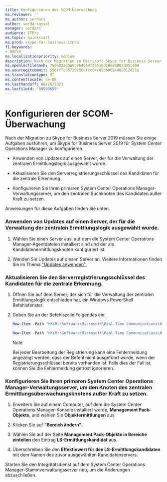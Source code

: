 ```yaml
---
title: Konfigurieren der SCOM-Überwachung
ms.reviewer: ''
ms.author: serdars
author: serdarsoysal
manager: serdars
audience: ITPro
ms.topic: quickstart
ms.prod: skype-for-business-itpro
f1.keywords:
- NOCSH
ms.localizationpriority: medium
description: Nach der Migration zu Microsoft Skype for Business Server 2019 müssen Sie einige Aufgaben ausführen, um Skype for Business Server 2019 für die Arbeit mit System Center Operations Manager zu konfigurieren.
ms.openlocfilehash: 756e83ad0a8c964954f43518dc8603802d45c40d
ms.sourcegitcommit: 556fffc96729150efcc04cd5d6069c402012421e
ms.translationtype: MT
ms.contentlocale: de-DE
ms.lasthandoff: 08/26/2021
ms.locfileid: "58590659"
---
```

# <a name="configure-scom-monitoring"></a>Konfigurieren der SCOM-Überwachung

Nach der Migration zu Skype for Business Server 2019 müssen Sie einige Aufgaben ausführen, um Skype for Business Server 2019 für System Center Operations Manager zu konfigurieren.
  
- Anwenden von Updates auf einen Server, der für die Verwaltung der zentralen Ermittlungslogik ausgewählt wurde.
    
- Aktualisieren Sie den Serverregistrierungsschlüssel des Kandidaten für die zentrale Erkennung.
    
- Konfigurieren Sie Ihren primären System Center Operations Manager-Verwaltungsserver, um den zentralen Suchknoten des Kandidaten außer Kraft zu setzen.
    
Anweisungen für diese Aufgaben finden Sie unten.
  
### <a name="apply-updates-to-a-server-elected-to-manage-the-central-discovery-logic"></a>Anwenden von Updates auf einen Server, der für die Verwaltung der zentralen Ermittlungslogik ausgewählt wurde.

1. Wählen Sie einen Server aus, auf dem die System Center Operations Manager-Agentdateien installiert sind und der als Kandidatenermittlungsknoten konfiguriert ist. 
    
2. Wenden Sie Updates auf diesen Server an. Weitere Informationen finden Sie im Thema ["Updates anwenden".](apply-updates.md)
    
### <a name="update-the-central-discovery-candidate-server-registry-key"></a>Aktualisieren Sie den Serverregistrierungsschlüssel des Kandidaten für die zentrale Erkennung.

1. Öffnen Sie auf dem Server, der sich für die Verwaltung der zentralen Ermittlungslogik entschieden hat, ein Windows PowerShell Befehlsfenster. 
    
2. Geben Sie an der Befehlszeile Folgendes ein:
    
   ```PowerShell
   New-Item -Path "HKLM:\Software\Microsoft\Real-Time Communications\Health"
   ```

   ```PowerShell
   New-Item -Path "HKLM:\Software\Microsoft\Real-Time Communications\Health\CentralDiscoveryCandidate"
   ```

    > [!NOTE]
    > Bei jeder Bearbeitung der Registrierung kann eine Fehlermeldung angezeigt werden, dass der Befehl nicht ausgeführt wurde, wenn der Registrierungsschlüssel bereits vorhanden ist. Falls dies der Fall ist, können Sie die Fehlermeldung getrost ignorieren. 
  
### <a name="configure-your-primary-system-center-operations-manager-management-server-to-override-the-candidate-central-discovery-watcher-node"></a>Konfigurieren Sie Ihren primären System Center Operations Manager-Verwaltungsserver, um den Knoten des zentralen Ermittlungsüberwachungsknotens außer Kraft zu setzen.

1. Erweitern Sie auf einem Computer, auf dem die System Center Operations Manager-Konsole installiert wurde, **Management Pack-Objekte**, und wählen Sie **Objektermittlungen** aus.
    
2. Klicken Sie auf **"Bereich ändern".**
    
3. Wählen Sie auf der Seite **Management Pack-Objekte in Bereiche einteilen** den Eintrag **LS-Ermittlungskandidat** aus.
    
4. Überschreiben Sie den **Effektivwert für den LS-Ermittlungskandidaten** mit dem Namen des zuvor ausgewählten Kandidatenservers. 
    
Starten Sie den Integritätsdienst auf dem System Center Operations Manager-Stammverwaltungsserver neu, um die Änderungen abzuschließen.
  

